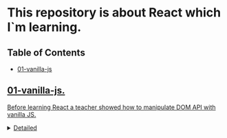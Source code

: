 <h1>This repository is about React which I`m learning.</h1>

<h2>Table of Contents</h2>
<ul>
   <li><a href="#01-vanilla-js">01-vanilla-js</li>
</ul>

<div>
   <h2>01-vanilla-js.</h2>
   <p>Before learning React a teacher showed how to manipulate DOM API with vanilla JS.</p>
   <details>
      <summary>
         <span>Detailed</span>
      </summary>
      <ul>
         <li>we created a simple index.html document</li>
         <li>added a base html murkup</li>
         <li>added some JS</li>
         <li>added some CSS</li>
      </ul>
   </details>   
</div>
